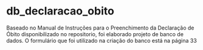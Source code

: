# db_declaracao_obito
Baseado no Manual de Instruções para o Preenchimento da Declaração de Óbito disponibilizado no repositorio, foi elaborado projeto de banco de dados. O formulário que foi utilizado na criação do banco está na página 33
